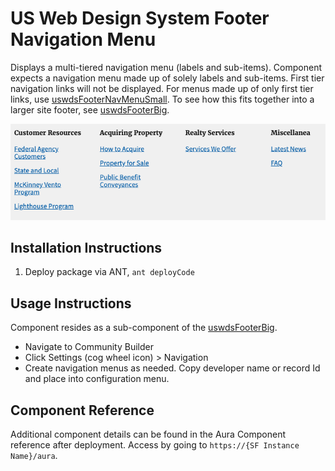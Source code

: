 # US Web Design System Footer Navigation Menu

Displays a multi-tiered navigation menu (labels and sub-items). Component expects a navigation menu made up of solely labels and sub-items. First tier navigation links will not be displayed. For menus made up of only first tier links, use [uswdsFooterNavMenuSmall](https://github.com/gsa/sf-lightning-components/tree/master/uswdsFooterNavMenuSmall). To see how this fits together into a larger site footer, see [uswdsFooterBig](https://github.com/gsa/sf-lightning-components/tree/master/uswdsFooterBig). 

![US Web Design System footer navigation menu](../img/footerNavMenu.png)

## Installation Instructions

1. Deploy package via ANT, `ant deployCode`

## Usage Instructions

Component resides as a sub-component of the [uswdsFooterBig](https://github.com/gsa/sf-lightning-components/tree/master/uswdsFooterBig).

* Navigate to Community Builder
* Click Settings (cog wheel icon) > Navigation
* Create navigation menus as needed. Copy developer name or record Id and place into configuration menu. 

## Component Reference

Additional component details can be found in the Aura Component reference after deployment. Access by going to `https://{SF Instance Name}/aura`.
